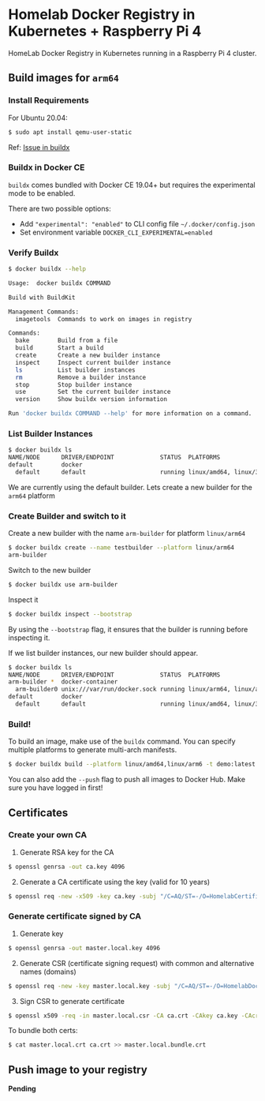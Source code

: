 # Homelab Docker Registry in Kubernetes + Raspberry Pi 4 
HomeLab Docker Registry in Kubernetes running in a Raspberry Pi 4 cluster.

## Build images for `arm64`

### Install Requirements

For Ubuntu 20.04:

```bash
$ sudo apt install qemu-user-static
```

Ref: [Issue in buildx](https://github.com/docker/buildx/issues/138)

### Buildx in Docker CE

`buildx` comes bundled with Docker CE 19.04+ but requires the experimental mode to be enabled. 

There are two possible options:

- Add `"experimental": "enabled"` to CLI config file `~/.docker/config.json`
- Set environment variable `DOCKER_CLI_EXPERIMENTAL=enabled`

### Verify Buildx 

```bash
$ docker buildx --help

Usage:	docker buildx COMMAND

Build with BuildKit

Management Commands:
  imagetools  Commands to work on images in registry

Commands:
  bake        Build from a file
  build       Start a build
  create      Create a new builder instance
  inspect     Inspect current builder instance
  ls          List builder instances
  rm          Remove a builder instance
  stop        Stop builder instance
  use         Set the current builder instance
  version     Show buildx version information 

Run 'docker buildx COMMAND --help' for more information on a command.
```

### List Builder Instances

```bash
$ docker buildx ls
NAME/NODE      DRIVER/ENDPOINT             STATUS  PLATFORMS
default        docker                              
  default      default                     running linux/amd64, linux/386
```

We are currently using the default builder. Lets create a new builder for the `arm64` platform

### Create Builder and switch to it

Create a new builder with the name `arm-builder` for platform `linux/arm64`

```bash
$ docker buildx create --name testbuilder --platform linux/arm64
arm-builder
```

Switch to the new builder

```bash
$ docker buildx use arm-builder
```

Inspect it

```bash
$ docker buildx inspect --bootstrap
```

By using the `--bootstrap` flag, it ensures that the builder is running before inspecting it.

If we list builder instances, our new builder should appear.

```bash
$ docker buildx ls
NAME/NODE      DRIVER/ENDPOINT             STATUS  PLATFORMS
arm-builder *  docker-container                    
  arm-builder0 unix:///var/run/docker.sock running linux/arm64, linux/amd64, linux/arm64, linux/riscv64, linux/ppc64le, linux/s390x, linux/386, linux/arm/v7, linux/arm/v6
default        docker                              
  default      default                     running linux/amd64, linux/386
```

### Build!

To build an image, make use of the `buildx` command. You can specify multiple platforms to generate multi-arch manifests.

```bash
$ docker buildx build --platform linux/amd64,linux/arm6 -t demo:latest .
```

You can also add the `--push` flag to push all images to Docker Hub. Make sure you have logged in first!



## Certificates

### Create your own CA

1. Generate RSA key for the CA

```bash
$ openssl genrsa -out ca.key 4096
```

2. Generate a CA certificate using the key (valid for 10 years)

```bash
$ openssl req -new -x509 -key ca.key -subj "/C=AQ/ST=-/O=HomelabCertificateAuthority/CN=homelab" -out ca.crt -days 3650
```

### Generate certificate signed by CA

1. Generate key

```bash
$ openssl genrsa -out master.local.key 4096
```

2. Generate CSR (certificate signing request) with common and alternative names (domains)

```bash
$ openssl req -new -key master.local.key -subj "/C=AQ/ST=-/O=HomelabDockerRegistry/CN=master.local" -addext "subjectAltName=DNS:master.local" -out master.local.csr
```

3. Sign CSR to generate certificate

```bash
$ openssl x509 -req -in master.local.csr -CA ca.crt -CAkey ca.key -CAcreateserial -days 365 -out master.local.crt
```

To bundle both certs:

```bash
$ cat master.local.crt ca.crt >> master.local.bundle.crt
```

## Push image to your registry

**Pending**